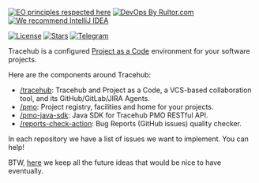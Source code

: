 [![EO principles respected here](https://www.elegantobjects.org/badge.svg)](https://www.elegantobjects.org)
[![DevOps By Rultor.com](https://www.rultor.com/b/tracehubpm)](https://www.rultor.com/p/tracehubpm)
[![We recommend IntelliJ IDEA](https://www.elegantobjects.org/intellij-idea.svg)](https://www.jetbrains.com/idea/)

[![License](https://img.shields.io/badge/license-MIT-green.svg)](https://github.com/tracehubpm/tracehub/blob/master/LICENSE.txt)
[![Stars](https://img.shields.io/github/stars/tracehubpm)](https://github.com/tracehubpm)
[![Telegram](https://img.shields.io/badge/Telegram-join-active?logo=telegram)](https://t.me/tracehub)

Tracehub is a configured [Project as a Code](https://h1alexbel.github.io/2023/10/22/project-as-a-code.html) environment for your software projects.

Here are the components around Tracehub:

* [/tracehub](https://github.com/tracehubpm/tracehub): Tracehub and Project as a Code, a VCS-based collaboration tool, and its GitHub/GitLab/JIRA Agents.
* [/pmo](https://github.com/tracehubpm/pmo): Project registry, facilities and home for your projects.
* [/pmo-java-sdk](https://github.com/tracehubpm/pmo-java-sdk): Java SDK for Tracehub PMO RESTful API.
* [/reports-check-action](https://github.com/tracehubpm/reports-check-action): Bug Reports (GitHub issues) quality checker.

In each repository we have a list of issues we want to implement. You can help!

BTW, [here](https://github.com/tracehubpm/ideas) we keep all the future ideas that would be nice to have eventually.
